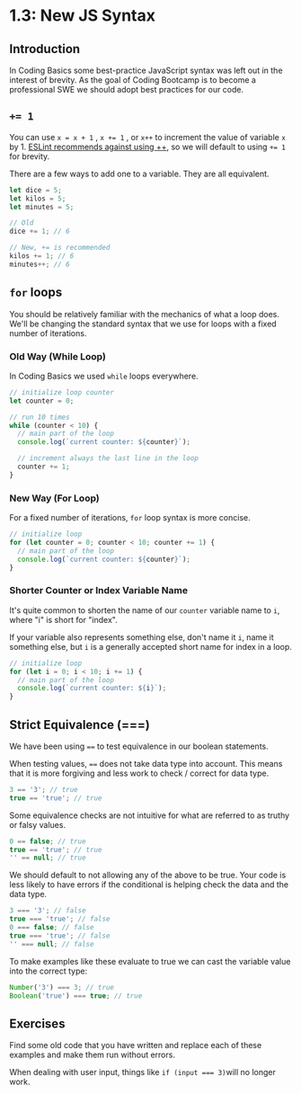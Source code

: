 # 1.3: New JS Syntax

## Introduction

In Coding Basics some best-practice JavaScript syntax was left out in the interest of brevity. As the goal of Coding Bootcamp is to become a professional SWE we should adopt best practices for our code.

## `+= 1`

You can use `x = x + 1` , `x += 1` , or `x++` to increment the value of variable `x` by 1. [ESLint recommends against using ++](https://eslint.org/docs/rules/no-plusplus), so we will default to using `+= 1` for brevity.

There are a few ways to add one to a variable. They are all equivalent.

```javascript
let dice = 5;
let kilos = 5;
let minutes = 5;

// Old
dice += 1; // 6

// New, += is recommended
kilos += 1; // 6
minutes++; // 6
```

## `for` loops

You should be relatively familiar with the mechanics of what a loop does. We'll be changing the standard syntax that we use for loops with a fixed number of iterations.

### Old Way \(While Loop\)

In Coding Basics we used `while` loops everywhere.

```javascript
// initialize loop counter
let counter = 0;

// run 10 times
while (counter < 10) {
  // main part of the loop
  console.log(`current counter: ${counter}`);

  // increment always the last line in the loop
  counter += 1;
}
```

### New Way \(For Loop\)

For a fixed number of iterations, `for` loop syntax is more concise.

```javascript
// initialize loop
for (let counter = 0; counter < 10; counter += 1) {
  // main part of the loop
  console.log(`current counter: ${counter}`);
}
```

### Shorter Counter or Index Variable Name

It's quite common to shorten the name of our `counter` variable name to `i`, where "i" is short for "index".

If your variable also represents something else, don't name it `i`, name it something else, but `i` is a generally accepted short name for index in a loop.

```javascript
// initialize loop
for (let i = 0; i < 10; i += 1) {
  // main part of the loop
  console.log(`current counter: ${i}`);
}
```

## Strict Equivalence \(===\)

We have been using `==` to test equivalence in our boolean statements.

When testing values, `==` does not take data type into account. This means that it is more forgiving and less work to check / correct for data type.

```javascript
3 == '3'; // true
true == 'true'; // true
```

Some equivalence checks are not intuitive for what are referred to as truthy or falsy values.

```javascript
0 == false; // true
true == 'true'; // true
'' == null; // true
```

We should default to not allowing any of the above to be true. Your code is less likely to have errors if the conditional is helping check the data and the data type.

```javascript
3 === '3'; // false
true === 'true'; // false
0 === false; // false
true === 'true'; // false
'' === null; // false
```

To make examples like these evaluate to true we can cast the variable value into the correct type:

```javascript
Number('3') === 3; // true
Boolean('true') === true; // true
```

## Exercises

Find some old code that you have written and replace each of these examples and make them run without errors.

When dealing with user input, things like `if (input === 3)`will no longer work.

